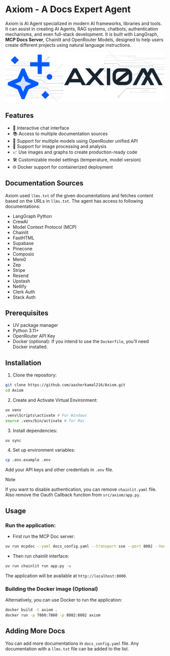 # Axiom - A Docs Expert Agent

Axiom is AI Agent specialized in modern AI frameworks, libraries and tools. It can assist in creating AI Agents, RAG systems, chatbots, authentication mechanisms, and even full-stack development. It is built with LangGraph, **MCP Docs Server**, Chainlit and OpenRouter Models, designed to help users create different projects using natural language instructions.

![AxiomAgent](/public/axiom.png)

## Features

- 🤖 Interactive chat interface
- 📚 Access to multiple documentation sources
- 🦾 Support for multiple models using OpenRouter unified API
- 🎨 Support for image processing and analysis
- 📈 Use images and graphs to create production-ready code
- 🛠️ Customizable model settings (temperature, model version)
- 🌐 Docker support for containerized deployment

## Documentation Sources

Axiom used `llms.txt` of the given documentations and fetches content based on the URLs in `llms.txt`.
The agent has access to following documentations:
- LangGraph Python
- CrewAI
- Model Context Protocol (MCP)
- Chainlit
- FastHTML
- Supabase
- Pinecone
- Composio
- Mem0
- Zep
- Stripe
- Resend
- Upstash
- Netlify
- Clerk Auth
- Stack Auth

## Prerequisites

*   UV package manager
*   Python 3.11+
*   OpenRouter API Key
*   Docker (optional): If you intend to use the `Dockerfile`, you'll need Docker installed.

## Installation

1. Clone the repository:
```bash
git clone https://github.com/aasherkamal216/Axiom.git
cd Axiom
```

2. Create and Activate Virtual Environment:
```bash
uv venv
.venv\Scripts\activate # For Windows
source .venv/bin/activate # for Mac
```

3. Install dependencies:
```bash
uv sync
```

4. Set up environment variables:
```bash
cp .env.example .env
```
Add your API keys and other credentials in `.env` file. 

> [!NOTE]
> If you want to disable authentication, you can remove `chainlit.yaml` file. 
> Also remove the Oauth Callback function from `src/axiom/app.py`.

## Usage
### Run the application:
- First run the MCP Doc server:
```bash
uv run mcpdoc --yaml docs_config.yaml --transport sse --port 8082 --host localhost
```
- Then run chainlit interface:
```bash
uv run chainlit run app.py -w
```

The application will be available at `http://localhost:8000`.

### Building the Docker image (Optional)
Alternatively, you can use Docker to run the application:
```bash
docker build -t axiom .
docker run -p 7860:7860 -p 8082:8082 axiom
```

## Adding More Docs
You can add more documentations in `docs_config.yaml` file. Any documentation with a `llms.txt` file can be added to the list.
